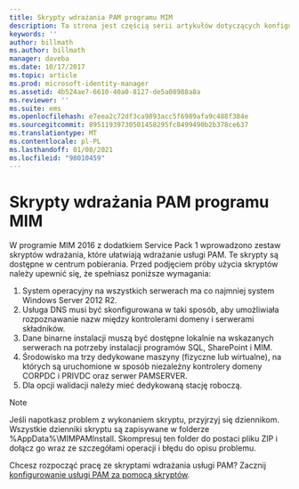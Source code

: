 ```yaml
---
title: Skrypty wdrażania PAM programu MIM
description: Ta strona jest częścią serii artykułów dotyczących konfigurowania Microsoft Identity Manager przy użyciu skryptów. Zawiera listę założeń dotyczących środowiska.
keywords: ''
author: billmath
ms.author: billmath
manager: daveba
ms.date: 10/17/2017
ms.topic: article
ms.prod: microsoft-identity-manager
ms.assetid: 4b524ae7-6610-40a0-8127-de5a08988a8a
ms.reviewer: ''
ms.suite: ems
ms.openlocfilehash: e7eea2c72df3ca9893acc5f6989afa9c488f384e
ms.sourcegitcommit: 89511939730501458295fc8499490b2b378ce637
ms.translationtype: MT
ms.contentlocale: pl-PL
ms.lasthandoff: 01/08/2021
ms.locfileid: "98010459"
---
```

# <a name="mim-pam-deployment-scripts"></a>Skrypty wdrażania PAM programu MIM

W programie MIM 2016 z dodatkiem Service Pack 1 wprowadzono zestaw skryptów wdrażania, które ułatwiają wdrażanie usługi PAM. Te skrypty są dostępne w centrum pobierania. Przed podjęciem próby użycia skryptów należy upewnić się, że spełniasz poniższe wymagania:

1. System operacyjny na wszystkich serwerach ma co najmniej system Windows Server 2012 R2.
2. Usługa DNS musi być skonfigurowana w taki sposób, aby umożliwiała rozpoznawanie nazw między kontrolerami domeny i serwerami składników.
3. Dane binarne instalacji muszą być dostępne lokalnie na wskazanych serwerach na potrzeby instalacji programów SQL, SharePoint i MIM.
4. Środowisko ma trzy dedykowane maszyny (fizyczne lub wirtualne), na których są uruchomione w sposób niezależny kontrolery domeny CORPDC i PRIVDC oraz serwer PAMSERVER.
5. Dla opcji walidacji należy mieć dedykowaną stację roboczą.

>[!NOTE]
>Jeśli napotkasz problem z wykonaniem skryptu, przyjrzyj się dziennikom. Wszystkie dzienniki skryptu są zapisywane w folderze %AppData%\MIMPAMInstall. Skompresuj ten folder do postaci pliku ZIP i dołącz go wraz ze szczegółami operacji i błędu do opisu problemu.

Chcesz rozpocząć pracę ze skryptami wdrażania usługi PAM? Zacznij [konfigurowanie usługi PAM za pomocą skryptów](./pam/sp1-pam-configure-using-scripts.md).

